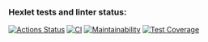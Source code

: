 ### Hexlet tests and linter status:
[![Actions Status](https://github.com/Obolduy/php-project-48/actions/workflows/hexlet-check.yml/badge.svg)](https://github.com/Obolduy/php-project-48/actions)
[![CI](https://github.com/Obolduy/php-project-48/actions/workflows/ci.yml/badge.svg)](https://github.com/Obolduy/php-project-48/actions/workflows/ci.yml)
[![Maintainability](https://api.codeclimate.com/v1/badges/YOUR_PROJECT_ID/maintainability)](https://codeclimate.com/github/Obolduy/php-project-48/maintainability)
[![Test Coverage](https://api.codeclimate.com/v1/badges/YOUR_PROJECT_ID/test_coverage)](https://codeclimate.com/github/Obolduy/php-project-48/test_coverage)
